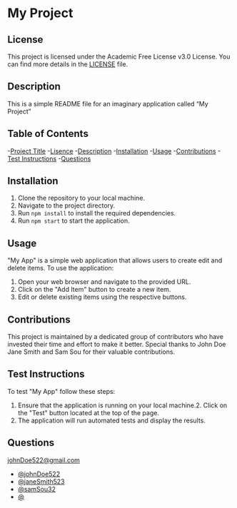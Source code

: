 # My Project

## License

This project is licensed under the Academic Free License v3.0 License. 
You can find more details in the [LICENSE](LICENSE) file.

## Description

This is a simple README file for an imaginary application called “My Project” 

## Table of Contents

 -[Project Title](#project-Title) 
 -[Lisence](#license) 
 -[Description](#description) 
 -[Installation](#installation) 
 -[Usage](#usage) 
 -[Contributions](#contributions) 
 -[Test Instructions](#test-instructions) 
 -[Questions](#questions) 

## Installation

1. Clone the repository to your local machine.
2. Navigate to the project directory.
3. Run `npm install` to install the required dependencies.
4. Run `npm start` to start the application.


## Usage

"My  App" is a simple web application that allows users to create edit and delete items. To use the application:
1. Open your web browser and navigate to the provided URL.
2. Click on the "Add Item" button to create a new item.
3. Edit or delete existing items using the respective buttons.


## Contributions

This project is maintained by a dedicated group of contributors who have invested their time and effort to make it better. Special thanks to John Doe Jane Smith and Sam Sou for their valuable contributions.


## Test Instructions

To test "My App" follow these steps:
1. Ensure that the application is running on your local machine.2. Click on the "Test" button located at the top of the page.
3. The application will run automated tests and display the results.


## Questions

johnDoe522@gmail.com

- [@johnDoe522](https://github.com/johnDoe522)
- [@janeSmith523](https://github.com/janeSmith523)
- [@samSou32](https://github.com/samSou32)
- [@](https://github.com/)
